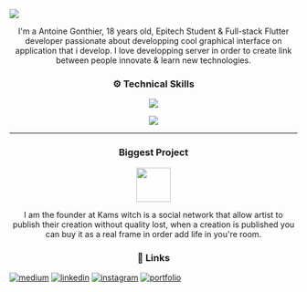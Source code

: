 
<img src="https://firebasestorage.googleapis.com/v0/b/kams-54ba9.appspot.com/o/IMG_9899%202.png?alt=media&token=e8958a8a-3c17-4663-9186-5aadd056efdd"></img>

<p align="center">I'm a Antoine Gonthier, 18 years old, Epitech Student & Full-stack Flutter developer passionate about developping cool graphical interface on application that i develop. I love developping server in order to create link between people innovate & learn new technologies.</p>

### <p align="center">⚙️ Technical Skills</p>

<p align="center">
  <a href="https://kams-art.com/">
    <img src="https://skillicons.dev/icons?i=flutter,mongodb,express,firebase,nodejs,js,dart,mysql,ruby,docker" />
  </a>
</p>
<p align="center">
  <a href="https://kams-art.com/">
    <img src="https://skillicons.dev/icons?i=html,css,swift,dart,graphql,git,github,supabase,kotlin,perl" />
  </a>
</p>


----
### <p align="center">Biggest Project</p>
<p align="center"><a href ="https://kams-art.com/"><img  height="60" src="https://media.discordapp.net/attachments/498933009177903105/1035108805207392266/IMG_9437.png?width=606&height=606"></a></p>

<p align="center">I am the founder at Kams witch is a social network that allow artist to publish their creation without quality lost, when a creation is published you can buy it as a real frame in order add life in you're room.</p>

### <p align="center">🔗 Links</p>
 [![medium](https://img.shields.io/badge/medium-fff?style=for-the-badge&logo=medium&logoColor=black)](https://medium.com/@zkhwctb)  [![linkedin](https://img.shields.io/badge/linkedin-0A66C2?style=for-the-badge&logo=linkedin&logoColor=white)](https://www.linkedin.com/in/antoine-gonthier-029a32242)  [![instagram](https://img.shields.io/badge/instagram-1DA1F2?style=for-the-badge&logo=instagram&logoColor=white)](http://instagram.com/antoine.gtier/)  [![portfolio](https://img.shields.io/badge/my_portfolio-000?style=for-the-badge&logo=ko-fi&logoColor=white)](https://kams-art.com/)
